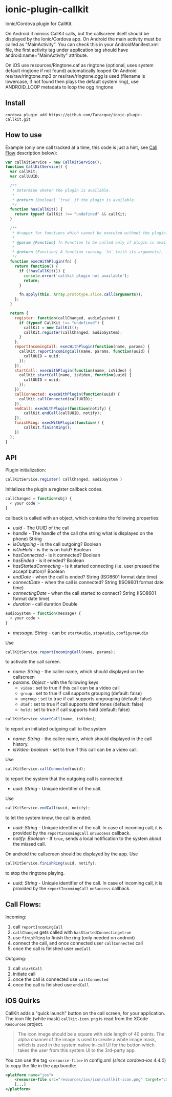 # ionic-plugin-callkit

Ionic/Cordova plugin for CallKit.

On Android it mimics CallKit calls, but the callscreen itself should be displayed by the Ionic/Cordova app. On Android the main activity must be called as "MainActivity". You can check this in your AndroidManifest.xml file, the first activity tag under application tag should have android:name="MainActivity" attribute.

On iOS use resources/Ringtone.caf as ringtone (optional, uses system default ringtone if not found) automatically looped
On Android res/raw/ringtone.mp3 or res/raw/ringtone.ogg is used (filename is lowercase, if not found then plays the default system ring), use ANDROID_LOOP metadata to loop the ogg ringtone

## Install

```
cordova plugin add https://github.com/Taracque/ionic-plugin-callkit.git
```

## How to use

Example (only one call tracked at a time, this code is just a hint, see [Call Flow](#call-flows) description below):

```javascript
var callKitService = new CallKitService();
function CallKitService() {
  var callKit;
  var callUUID;

  /**
   * Determine wheter the plugin is available.
   *
   * @return {boolean} `true` if the plugin is available.
   */
  function hasCallKit() {
    return typeof CallKit !== "undefined" && callKit;
  }

  /**
   * Wrapper for functions which cannot be executed without the plugin.
   *
   * @param {Function} fn Function to be called only if plugin is available.
   *
   * @return {Function} A function running `fn` (with its arguments), if plugin is available.
   */
  function execWithPlugin(fn) {
    return function() {
      if (!hasCallKit()) {
        console.error('callkit plugin not available');
        return;
      }

      fn.apply(this, Array.prototype.slice.call(arguments));
    };
  }

  return {
    register: function(callChanged, audioSystem) {
      if (typeof CallKit !== "undefined") {
        callKit = new CallKit();
        callKit.register(callChanged, audioSystem);
      }
    },
    reportIncomingCall: execWithPlugin(function(name, params) {
      callKit.reportIncomingCall(name, params, function(uuid) {
        callUUID = uuid;
      });
    }),
    startCall: execWithPlugin(function(name, isVideo) {
      callKit.startCall(name, isVideo, function(uuid) {
        callUUID = uuid;
      });
    }),
    callConnected: execWithPlugin(function(uuid) {
      callKit.callConnected(callUUID);
    }),
    endCall: execWithPlugin(function(notify) {
        callKit.endCall(callUUID, notify);
    }),
    finishRing: execWithPlugin(function() {
        callKit.finishRing();
    })
  };
}
```

## API

Plugin initialization:

```javascript
callKitService.register( callChanged, audioSystem )
```

Initializes the plugin a register callback codes.

```javascript
callChanged = function(obj) {
  < your code >
}
```

callback is called with an object, which contains the following properties:
* *uuid* - The UUID of the call
* *handle* - The handle of the call (the string what is displayed on the phone) String
* *isOutgoing* - is the call outgoing? Boolean
* *isOnHold* - is the is on hold? Boolean
* *hasConnected* - is it connected? Boolean
* *hasEnded* - is it eneded? Boolean
* *hasStartedConnecting* - is it started connecting (i.e. user pressed the accept button)? Boolean
* *endDate* - when the call is ended? String (ISO8601 format date time)
* *connectDate* - when the call is connected? String (ISO8601 format date time)
* *connectingDate* - when the call started to connect? String (ISO8601 format date time)
* *duration* - call duration Double

```javascript
audioSystem = function(message) {
  < your code >
}
```
* *message: String* - can be `startAudio`, `stopAudio`, `configureAudio`

Use

```javascript
callKitService.reportIncomingCall(name, params);
```

to activate the call screen.
* *name: String* - the caller name, which should displayed on the callscreen
* *params: Object* - with the following keys
  * `video` : set to true if this call can be a video call
  * `group` : set to true if call supports grouping (default: false)
  * `ungroup` : set to true if call supports ungrouping (default: false)
  * `dtmf` : set to true if call supports dtmf tones (default: false)
  * `hold` : set to true if call supports hold (default: false)

```javascript
callKitService.startCall(name, isVideo);
```

to report an initiated outgoing call to the system
* *name: String* - the callee name, which should displayed in the call history.
* *isVideo: boolean* - set to true if this call can be a video call.

Use

```javascript
callKitService.callConnected(uuid);
```

to report the system that the outgoing call is connected.
* *uuid: String* - Uniquie identifier of the call.

Use

```javascript
callKitService.endCall(uuid, notify);
```

to let the system know, the call is ended.

* *uuid: String* - Uniquie identifier of the call. In case of incoming call, it is provided by the `reportIncomingCall` `onSuccess` callback.
* *notify: Boolean* - If `true`, sends a local notification to the system about the missed call.

On android the callscreen should be displayed by the app. Use

```javascript
callKitService.finishRing(uuid, notify);
```

to stop the ringtone playing.

* *uuid: String* - Uniquie identifier of the call. In case of incoming call, it is provided by the `reportIncomingCall` `onSuccess` callback.

## Call Flows:

Incoming:

1. call `reportIncomingCall`
2. `callChanged` gets called with `hasStartedConnecting=true`
3. use `finishRing` to finish the ring (only needed on android)
4. connect the call, and once connected user `callConnected` call
5. once the call is finished user `endCall`

Outgoing:

1. call `startCall`
2. initiate call
3. once the call is connected use `callConnected`
4. once the call is finished use `endCall`


## iOS Quirks

CallKit adds a "quick launch" button on the call screen, for your application. The icon file (white mask) `callkit-icon.png` is read from the XCode `Resources` project.
> The icon image should be a square with side length of 40 points. The alpha channel of the image is used to create a white image mask, which is used in the system native in-call UI for the button which takes the user from this system UI to the 3rd-party app.

You can use the tag `<resource-file>` in config.xml (*since cordova-ios 4.4.0*) to copy the file in the app bundle:

```xml
<platform name="ios">
    <resource-file src="resources/ios/icon/callkit-icon.png" target="callkit-icon.png" />s
    [...]
</platform>
```